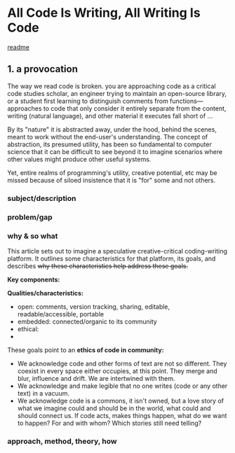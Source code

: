 # All Code Is Writing, All Writing Is Code

[readme](readme.md)

<!-- !["I can't tonight, I'm going online"](goingonline.jpg) -->

## 1. a provocation

The way we read code is broken.  you are approaching code as a critical code studies scholar, an engineer trying to maintain an open-source library, or a student first learning to distinguish comments from functions—approaches to code that only consider it entirely separate from the content, writing (natural language), and other material it executes fall short of ...   

By its "nature" it is abstracted away, under the hood, behind the scenes, meant to work without the end-user's understanding. The concept of abstraction, its presumed utility, has been so fundamental to computer science that it can be difficult to see beyond it to imagine scenarios where other values might produce other useful systems. 

Yet, entire realms of programming's utility, creative potential, etc may be missed because of siloed insistence that it is "for" some and not others. 


### subject/description

### problem/gap

### why & so what

This article sets out to imagine a speculative creative-critical coding-writing platform. It outlines some characteristics for that platform, its goals, and describes ~~why these characteristics help address these goals.~~

**Key components:**

**Qualities/characteristics:**
- open: comments, version tracking, sharing, editable, readable/accessible, portable
- embedded: connected/organic to its community
- ethical:
- 

These goals point to an **ethics of code in community:** 
- We acknowledge code and other forms of text are not so different. They coexist in every space either occupies, at this point. They merge and blur, influence and drift. We are intertwined with them.
- We acknowledge and make legible that no one writes (code or any other text) in a vacuum.  
- We acknowledge code is a commons, it isn't owned, but a love story of what we imagine could and should be in the world, what could and should connect us. If code acts, makes things happen, what do we want to happen? For and with whom? Which stories still need telling? 
 
### approach, method, theory, how
